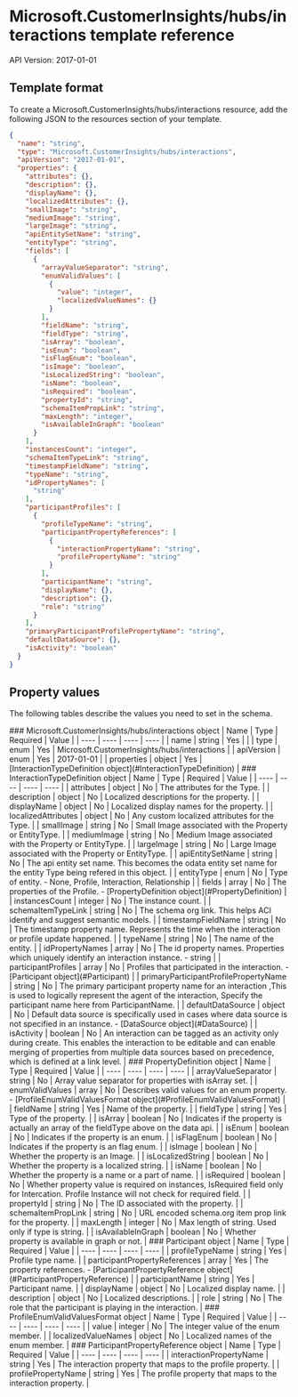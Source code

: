 # Microsoft.CustomerInsights/hubs/interactions template reference
API Version: 2017-01-01
## Template format

To create a Microsoft.CustomerInsights/hubs/interactions resource, add the following JSON to the resources section of your template.

```json
{
  "name": "string",
  "type": "Microsoft.CustomerInsights/hubs/interactions",
  "apiVersion": "2017-01-01",
  "properties": {
    "attributes": {},
    "description": {},
    "displayName": {},
    "localizedAttributes": {},
    "smallImage": "string",
    "mediumImage": "string",
    "largeImage": "string",
    "apiEntitySetName": "string",
    "entityType": "string",
    "fields": [
      {
        "arrayValueSeparator": "string",
        "enumValidValues": [
          {
            "value": "integer",
            "localizedValueNames": {}
          }
        ],
        "fieldName": "string",
        "fieldType": "string",
        "isArray": "boolean",
        "isEnum": "boolean",
        "isFlagEnum": "boolean",
        "isImage": "boolean",
        "isLocalizedString": "boolean",
        "isName": "boolean",
        "isRequired": "boolean",
        "propertyId": "string",
        "schemaItemPropLink": "string",
        "maxLength": "integer",
        "isAvailableInGraph": "boolean"
      }
    ],
    "instancesCount": "integer",
    "schemaItemTypeLink": "string",
    "timestampFieldName": "string",
    "typeName": "string",
    "idPropertyNames": [
      "string"
    ],
    "participantProfiles": [
      {
        "profileTypeName": "string",
        "participantPropertyReferences": [
          {
            "interactionPropertyName": "string",
            "profilePropertyName": "string"
          }
        ],
        "participantName": "string",
        "displayName": {},
        "description": {},
        "role": "string"
      }
    ],
    "primaryParticipantProfilePropertyName": "string",
    "defaultDataSource": {},
    "isActivity": "boolean"
  }
}
```
## Property values

The following tables describe the values you need to set in the schema.

<a id="Microsoft.CustomerInsights/hubs/interactions" />
### Microsoft.CustomerInsights/hubs/interactions object
|  Name | Type | Required | Value |
|  ---- | ---- | ---- | ---- |
|  name | string | Yes |  |
|  type | enum | Yes | Microsoft.CustomerInsights/hubs/interactions |
|  apiVersion | enum | Yes | 2017-01-01 |
|  properties | object | Yes | [InteractionTypeDefinition object](#InteractionTypeDefinition) |


<a id="InteractionTypeDefinition" />
### InteractionTypeDefinition object
|  Name | Type | Required | Value |
|  ---- | ---- | ---- | ---- |
|  attributes | object | No | The attributes for the Type. |
|  description | object | No | Localized descriptions for the property. |
|  displayName | object | No | Localized display names for the property. |
|  localizedAttributes | object | No | Any custom localized attributes for the Type. |
|  smallImage | string | No | Small Image associated with the Property or EntityType. |
|  mediumImage | string | No | Medium Image associated with the Property or EntityType. |
|  largeImage | string | No | Large Image associated with the Property or EntityType. |
|  apiEntitySetName | string | No | The api entity set name. This becomes the odata entity set name for the entity Type being refered in this object. |
|  entityType | enum | No | Type of entity. - None, Profile, Interaction, Relationship |
|  fields | array | No | The properties of the Profile. - [PropertyDefinition object](#PropertyDefinition) |
|  instancesCount | integer | No | The instance count. |
|  schemaItemTypeLink | string | No | The schema org link. This helps ACI identify and suggest semantic models. |
|  timestampFieldName | string | No | The timestamp property name. Represents the time when the interaction or profile update happened. |
|  typeName | string | No | The name of the entity. |
|  idPropertyNames | array | No | The id property names. Properties which uniquely identify an interaction instance. - string |
|  participantProfiles | array | No | Profiles that participated in the interaction. - [Participant object](#Participant) |
|  primaryParticipantProfilePropertyName | string | No | The primary participant property name for an interaction ,This is used to logically represent the agent of the interaction, Specify the participant name here from ParticipantName. |
|  defaultDataSource | object | No | Default data source is specifically used in cases where data source is not specified in an instance. - [DataSource object](#DataSource) |
|  isActivity | boolean | No | An interaction can be tagged as an activity only during create. This enables the interaction to be editable and can enable merging of properties from multiple data sources based on precedence, which is defined at a link level. |


<a id="PropertyDefinition" />
### PropertyDefinition object
|  Name | Type | Required | Value |
|  ---- | ---- | ---- | ---- |
|  arrayValueSeparator | string | No | Array value separator for properties with isArray set. |
|  enumValidValues | array | No | Describes valid values for an enum property. - [ProfileEnumValidValuesFormat object](#ProfileEnumValidValuesFormat) |
|  fieldName | string | Yes | Name of the property. |
|  fieldType | string | Yes | Type of the property. |
|  isArray | boolean | No | Indicates if the property is actually an array of the fieldType above on the data api. |
|  isEnum | boolean | No | Indicates if the property is an enum. |
|  isFlagEnum | boolean | No | Indicates if the property is an flag enum. |
|  isImage | boolean | No | Whether the property is an Image. |
|  isLocalizedString | boolean | No | Whether the property is a localized string. |
|  isName | boolean | No | Whether the property is a name or a part of name. |
|  isRequired | boolean | No | Whether property value is required on instances, IsRequired field only for Intercation. Profile Instance will not check for required field. |
|  propertyId | string | No | The ID associated with the property. |
|  schemaItemPropLink | string | No | URL encoded schema.org item prop link for the property. |
|  maxLength | integer | No | Max length of string. Used only if type is string. |
|  isAvailableInGraph | boolean | No | Whether property is available in graph or not. |


<a id="Participant" />
### Participant object
|  Name | Type | Required | Value |
|  ---- | ---- | ---- | ---- |
|  profileTypeName | string | Yes | Profile type name. |
|  participantPropertyReferences | array | Yes | The property references. - [ParticipantPropertyReference object](#ParticipantPropertyReference) |
|  participantName | string | Yes | Participant name. |
|  displayName | object | No | Localized display name. |
|  description | object | No | Localized descriptions. |
|  role | string | No | The role that the participant is playing in the interaction. |


<a id="ProfileEnumValidValuesFormat" />
### ProfileEnumValidValuesFormat object
|  Name | Type | Required | Value |
|  ---- | ---- | ---- | ---- |
|  value | integer | No | The integer value of the enum member. |
|  localizedValueNames | object | No | Localized names of the enum member. |


<a id="ParticipantPropertyReference" />
### ParticipantPropertyReference object
|  Name | Type | Required | Value |
|  ---- | ---- | ---- | ---- |
|  interactionPropertyName | string | Yes | The interaction property that maps to the profile property. |
|  profilePropertyName | string | Yes | The profile property that maps to the interaction property. |


